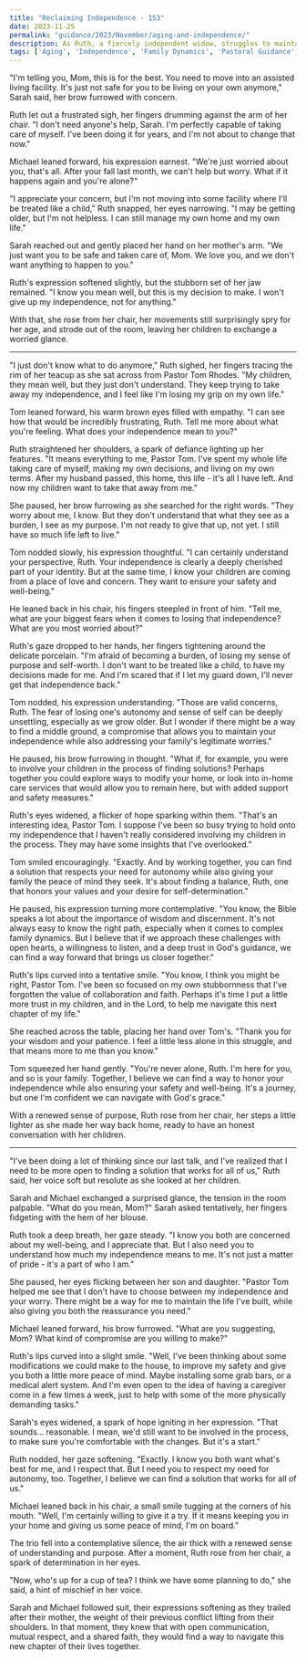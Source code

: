 ```yaml
---
title: "Reclaiming Independence - 153"
date: 2023-11-25
permalink: "guidance/2023/November/aging-and-independence/"
description: As Ruth, a fiercely independent widow, struggles to maintain her autonomy in the face of her adult children's concerns, she seeks counsel from Pastor Tom Rhodes. Together, they navigate the complex emotional and spiritual challenges of aging, family dynamics, and the pursuit of a fulfilling, independent life.
tags: ['Aging', 'Independence', 'Family Dynamics', 'Pastoral Guidance', 'Spiritual Growth']
---
```

"I'm telling you, Mom, this is for the best. You need to move into an assisted living facility. It's just not safe for you to be living on your own anymore," Sarah said, her brow furrowed with concern.

Ruth let out a frustrated sigh, her fingers drumming against the arm of her chair. "I don't need anyone's help, Sarah. I'm perfectly capable of taking care of myself. I've been doing it for years, and I'm not about to change that now."

Michael leaned forward, his expression earnest. "We're just worried about you, that's all. After your fall last month, we can't help but worry. What if it happens again and you're alone?"

"I appreciate your concern, but I'm not moving into some facility where I'll be treated like a child," Ruth snapped, her eyes narrowing. "I may be getting older, but I'm not helpless. I can still manage my own home and my own life."

Sarah reached out and gently placed her hand on her mother's arm. "We just want you to be safe and taken care of, Mom. We love you, and we don't want anything to happen to you."

Ruth's expression softened slightly, but the stubborn set of her jaw remained. "I know you mean well, but this is my decision to make. I won't give up my independence, not for anything."

With that, she rose from her chair, her movements still surprisingly spry for her age, and strode out of the room, leaving her children to exchange a worried glance.

***

"I just don't know what to do anymore," Ruth sighed, her fingers tracing the rim of her teacup as she sat across from Pastor Tom Rhodes. "My children, they mean well, but they just don't understand. They keep trying to take away my independence, and I feel like I'm losing my grip on my own life."

Tom leaned forward, his warm brown eyes filled with empathy. "I can see how that would be incredibly frustrating, Ruth. Tell me more about what you're feeling. What does your independence mean to you?"

Ruth straightened her shoulders, a spark of defiance lighting up her features. "It means everything to me, Pastor Tom. I've spent my whole life taking care of myself, making my own decisions, and living on my own terms. After my husband passed, this home, this life - it's all I have left. And now my children want to take that away from me."

She paused, her brow furrowing as she searched for the right words. "They worry about me, I know. But they don't understand that what they see as a burden, I see as my purpose. I'm not ready to give that up, not yet. I still have so much life left to live."

Tom nodded slowly, his expression thoughtful. "I can certainly understand your perspective, Ruth. Your independence is clearly a deeply cherished part of your identity. But at the same time, I know your children are coming from a place of love and concern. They want to ensure your safety and well-being."

He leaned back in his chair, his fingers steepled in front of him. "Tell me, what are your biggest fears when it comes to losing that independence? What are you most worried about?"

Ruth's gaze dropped to her hands, her fingers tightening around the delicate porcelain. "I'm afraid of becoming a burden, of losing my sense of purpose and self-worth. I don't want to be treated like a child, to have my decisions made for me. And I'm scared that if I let my guard down, I'll never get that independence back."

Tom nodded, his expression understanding. "Those are valid concerns, Ruth. The fear of losing one's autonomy and sense of self can be deeply unsettling, especially as we grow older. But I wonder if there might be a way to find a middle ground, a compromise that allows you to maintain your independence while also addressing your family's legitimate worries."

He paused, his brow furrowing in thought. "What if, for example, you were to involve your children in the process of finding solutions? Perhaps together you could explore ways to modify your home, or look into in-home care services that would allow you to remain here, but with added support and safety measures."

Ruth's eyes widened, a flicker of hope sparking within them. "That's an interesting idea, Pastor Tom. I suppose I've been so busy trying to hold onto my independence that I haven't really considered involving my children in the process. They may have some insights that I've overlooked."

Tom smiled encouragingly. "Exactly. And by working together, you can find a solution that respects your need for autonomy while also giving your family the peace of mind they seek. It's about finding a balance, Ruth, one that honors your values and your desire for self-determination."

He paused, his expression turning more contemplative. "You know, the Bible speaks a lot about the importance of wisdom and discernment. It's not always easy to know the right path, especially when it comes to complex family dynamics. But I believe that if we approach these challenges with open hearts, a willingness to listen, and a deep trust in God's guidance, we can find a way forward that brings us closer together."

Ruth's lips curved into a tentative smile. "You know, I think you might be right, Pastor Tom. I've been so focused on my own stubbornness that I've forgotten the value of collaboration and faith. Perhaps it's time I put a little more trust in my children, and in the Lord, to help me navigate this next chapter of my life."

She reached across the table, placing her hand over Tom's. "Thank you for your wisdom and your patience. I feel a little less alone in this struggle, and that means more to me than you know."

Tom squeezed her hand gently. "You're never alone, Ruth. I'm here for you, and so is your family. Together, I believe we can find a way to honor your independence while also ensuring your safety and well-being. It's a journey, but one I'm confident we can navigate with God's grace."

With a renewed sense of purpose, Ruth rose from her chair, her steps a little lighter as she made her way back home, ready to have an honest conversation with her children.

***

"I've been doing a lot of thinking since our last talk, and I've realized that I need to be more open to finding a solution that works for all of us," Ruth said, her voice soft but resolute as she looked at her children.

Sarah and Michael exchanged a surprised glance, the tension in the room palpable. "What do you mean, Mom?" Sarah asked tentatively, her fingers fidgeting with the hem of her blouse.

Ruth took a deep breath, her gaze steady. "I know you both are concerned about my well-being, and I appreciate that. But I also need you to understand how much my independence means to me. It's not just a matter of pride - it's a part of who I am."

She paused, her eyes flicking between her son and daughter. "Pastor Tom helped me see that I don't have to choose between my independence and your worry. There might be a way for me to maintain the life I've built, while also giving you both the reassurance you need."

Michael leaned forward, his brow furrowed. "What are you suggesting, Mom? What kind of compromise are you willing to make?"

Ruth's lips curved into a slight smile. "Well, I've been thinking about some modifications we could make to the house, to improve my safety and give you both a little more peace of mind. Maybe installing some grab bars, or a medical alert system. And I'm even open to the idea of having a caregiver come in a few times a week, just to help with some of the more physically demanding tasks."

Sarah's eyes widened, a spark of hope igniting in her expression. "That sounds... reasonable. I mean, we'd still want to be involved in the process, to make sure you're comfortable with the changes. But it's a start."

Ruth nodded, her gaze softening. "Exactly. I know you both want what's best for me, and I respect that. But I need you to respect my need for autonomy, too. Together, I believe we can find a solution that works for all of us."

Michael leaned back in his chair, a small smile tugging at the corners of his mouth. "Well, I'm certainly willing to give it a try. If it means keeping you in your home and giving us some peace of mind, I'm on board."

The trio fell into a contemplative silence, the air thick with a renewed sense of understanding and purpose. After a moment, Ruth rose from her chair, a spark of determination in her eyes.

"Now, who's up for a cup of tea? I think we have some planning to do," she said, a hint of mischief in her voice.

Sarah and Michael followed suit, their expressions softening as they trailed after their mother, the weight of their previous conflict lifting from their shoulders. In that moment, they knew that with open communication, mutual respect, and a shared faith, they would find a way to navigate this new chapter of their lives together.

